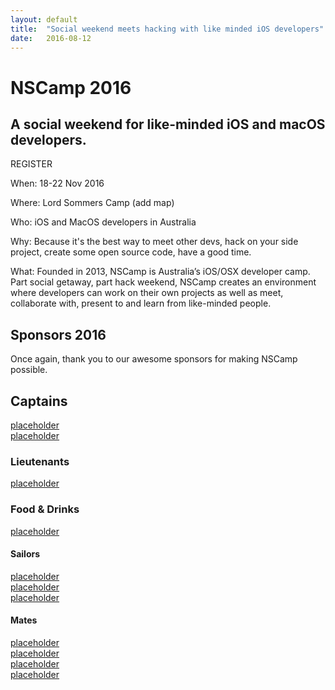 ```yaml
---
layout: default
title:  "Social weekend meets hacking with like minded iOS developers"
date:   2016-08-12
---
```

   
# NSCamp 2016
   
## A social weekend for like-minded iOS and macOS developers.

REGISTER

When: 18-22 Nov 2016

Where: Lord Sommers Camp (add map)

Who: iOS and MacOS developers in Australia

Why: Because it's the best way to meet other devs, hack on your side project, create some open source code, have a good time.

What: Founded in 2013, NSCamp is Australia’s iOS/OSX developer camp. Part social getaway, part hack weekend, NSCamp creates an environment where developers can work on their own projects as well as meet, collaborate with, present to and learn from like-minded people.

## Sponsors 2016

Once again, thank you to our awesome sponsors for making NSCamp possible.


<div id="sponsor-captains" class="sponsors-1">
  <h2>Captains</h2>
  <a href="http://nscamp.com" class="sponsor sponsor-placeholder"><div>placeholder</div></a>
  <a href="http://nscamp.com" class="sponsor sponsor-placeholder"><div>placeholder</div></a>
</div>

<div id="sponsor-lientenants" class="sponsors-2">
  <h3>Lieutenants</h3>
  <a href="http://nscamp.com" class="sponsor sponsor-placeholder"><div>placeholder</div></a>
  <!-- <div class="sponsor"></div> -->
</div>

<div id="sponsor-food-drinks" class="sponsors-2">
  <h3>Food &amp; Drinks</h3>
  <a href="http://nscamp.com" class="sponsor sponsor-placeholder"><div>placeholder</div></a>
</div>


<div id="sponsor-sailors" class="sponsors-3">
  <h4>Sailors</h4>
  <a href="http://nscamp.com" class="sponsor sponsor-placeholder"><div>placeholder</div></a>
  <a href="http://nscamp.com" class="sponsor sponsor-placeholder"><div>placeholder</div></a>
  <a href="http://nscamp.com" class="sponsor sponsor-placeholder"><div>placeholder</div></a>
</div>

<div id="sponsor-mates" class="sponsors-3">
  <h4>Mates</h4>
  <a href="http://nscamp.com" class="sponsor sponsor-placeholder"><div>placeholder</div></a>
  <a href="http://nscamp.com" class="sponsor sponsor-placeholder"><div>placeholder</div></a>
  <a href="http://nscamp.com" class="sponsor sponsor-placeholder"><div>placeholder</div></a>
  <a href="http://nscamp.com" class="sponsor sponsor-placeholder"><div>placeholder</div></a>
</div>

